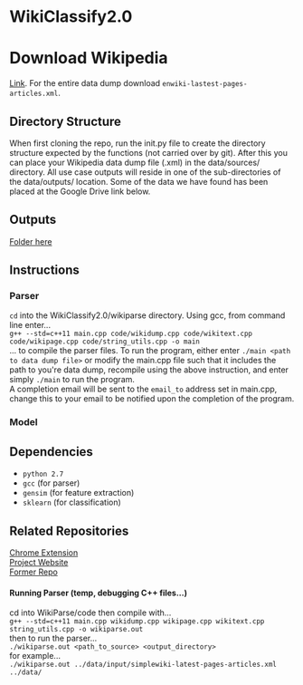 # WikiClassify2.0

# Download Wikipedia
[Link](https://dumps.wikimedia.org/enwiki/latest/). For the entire data dump download `enwiki-lastest-pages-articles.xml`.

## Directory Structure
When first cloning the repo, run the init.py file to create the directory structure expected by the functions (not carried over by git). After this you can place your Wikipedia data dump file (.xml) in the data/sources/ directory. All use case outputs will reside in one of the sub-directories of the data/outputs/ location. Some of the data we have found has been placed at the Google Drive link below.

## Outputs
[Folder here](https://drive.google.com/open?id=0BxJe_Ggl7BIgbGFHd3lkMDA3d3M)

## Instructions
### Parser
`cd` into the WikiClassify2.0/wikiparse directory. Using gcc, from command line enter... <br> `g++ --std=c++11 main.cpp code/wikidump.cpp code/wikitext.cpp code/wikipage.cpp code/string_utils.cpp -o main` <br>... to compile the parser files. To run the program, either enter `./main <path to data dump file>` or modify the main.cpp file such that it includes the path to you're data dump, recompile using the above instruction, and enter simply `./main` to run the program.<br>A completion email will be sent to the `email_to` address set in main.cpp, change this to your email to be notified upon the completion of the program.

### Model

## Dependencies

* `python 2.7`
* `gcc` (for parser)
* `gensim` (for feature extraction)
* `sklearn` (for classification)

## Related Repositories

[Chrome Extension](https://github.com/lukewielgus/WikiExtension) <br>
[Project Website](https://github.com/waynesun95/WikiClassifySite) <br>
[Former Repo](https://github.com/nathankjer/WikiClassify)

#### Running Parser (temp, debugging C++ files...)
cd into WikiParse/code then compile with...<br>
`g++ --std=c++11 main.cpp wikidump.cpp wikipage.cpp wikitext.cpp string_utils.cpp -o wikiparse.out`<br>
then to run the parser...<br>
`./wikiparse.out <path_to_source> <output_directory>`<br>
for example...<br>
`./wikiparse.out ../data/input/simplewiki-latest-pages-articles.xml ../data/`
